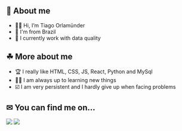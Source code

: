 ## 🤔 About me
- 👋🏻 Hi, I’m Tiago Orlamünder
- 🌴 I'm from Brazil
- 🔬 I currently work with data quality

## ☘ More about me
- 🏆 I really like HTML, CSS, JS, React, Python and MySql
- ✍🏻 I am always up to learning new things
- ☑️ I am very persistent and I hardly give up when facing problems

## ✉ You can find me on...
[<img src="https://img.shields.io/badge/LinkedIn-0077B5?style=for-the-badge&logo=linkedin&logoColor=white"/>](https://www.linkedin.com/in/tiago-orlam%C3%BCnder-a409a1201/)
[<img src="https://img.shields.io/badge/Gmail-D14836?style=for-the-badge&logo=gmail&logoColor=white"/>](mailto:tiago.orlamunder@gmail.com)
